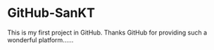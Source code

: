 # GitHub-SanKT
This is my first project in GitHub. Thanks GitHub for providing such a wonderful platform......
